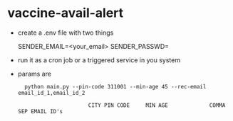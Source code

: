 # vaccine-avail-alert

- create a .env file with two things 
    
    SENDER_EMAIL=<your_email>
    SENDER_PASSWD=<password>

- run it as a cron job or a triggered service in you system 
- params are 

        python main.py --pin-code 311001 --min-age 45 --rec-email email_id_1,email_id_2
                            
                            CITY PIN CODE     MIN AGE             COMMA SEP EMAIL ID's

